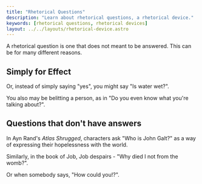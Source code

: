 ```yaml
---
title: "Rhetorical Questions"
description: "Learn about rhetorical questions, a rhetorical device."
keywords: [rhetorical questions, rhetorical devices]
layout: ../../layouts/rhetorical-device.astro
---
```


A rhetorical question is one that does not meant to be answered. This can be for many different reasons.

## Simply for Effect

Or, instead of simply saying "yes", you might say "Is water wet?".

You also may be belitting a person, as in "Do you even know what you're talking about?".

## Questions that don't have answers

In Ayn Rand's _Atlas Shrugged_, characters ask "Who is John Galt?" as a way of expressing their hopelessness with the world.

Similarly, in the book of Job, Job despairs - "Why died I not from the womb?".

Or when somebody says, "How could you!?".
